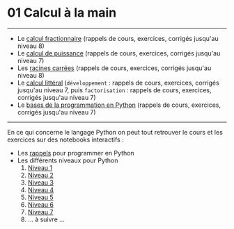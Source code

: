 # 01 Calcul à la main

---
* Le [calcul fractionnaire](https://github.com/NaturelEtChaud/Math-premiere/blob/main/01%20calcul%20%C3%A0%20la%20main/premi%C3%A8re_Math01_Calculs_Fraction.pdf) (rappels de cours, exercices, corrigés jusqu'au niveau 8)
* Le [calcul de puissance](https://github.com/NaturelEtChaud/Math-premiere/blob/main/01%20calcul%20%C3%A0%20la%20main/premi%C3%A8re_Math01_Calculs_Puissance.pdf) (rappels de cours, exercices, corrigés jusqu'au niveau 7)
* Les [racines carrées](https://github.com/NaturelEtChaud/Math-premiere/blob/main/01%20calcul%20%C3%A0%20la%20main/premi%C3%A8re_Math01_Calculs_Racine_Carr%C3%A9e.pdf) (rappels de cours, exercices, corrigés jusqu'au niveau 8)
* Le [calcul littéral](https://github.com/NaturelEtChaud/Math-premiere/blob/main/01%20calcul%20%C3%A0%20la%20main/premi%C3%A8re_Math01_Calculs_Calcul-Litt%C3%A9ral.pdf) (`développement` : rappels de cours, exercices, corrigés jusqu'au niveau 7, puis `factorisation` : rappels de cours, exercices, corrigés jusqu'au niveau 7)
* Le [bases de la programmation en Python](https://github.com/NaturelEtChaud/Math-premiere/blob/main/01%20calcul%20%C3%A0%20la%20main/premi%C3%A8re_Math01_Calculs_Python.pdf) (rappels de cours, exercices, corrigés jusqu'au niveau 7)

---
En ce qui concerne le langage Python on peut tout retrouver le cours et les exercices sur des notebooks interactifs :
* Les [rappels](https://github.com/NaturelEtChaud/Math-premiere/blob/main/01%20calcul%20%C3%A0%20la%20main/Python/Rappels_Python.ipynb) pour programmer en Python
* Les différents niveaux pour Python
    1) [Niveau 1](https://notebook.basthon.fr/?ipynb=eJy1lcFO4zAQQH9l5N5KBWrS0Cp3DlwQF05sFRlntrVw7OCMoVWVD9rv4MewU4roKuaSoFziicd5zyN7DqzmtGU5e9AkSWF5Keu9fmIzpnmFfXFhNKEmlh-YQKUalj8eWIXES07cR9tZFy9oX4f8itvn0rxpn9kYZ0WITeBmh1ZIgQ00zoJCUFxv-AahRKit2VheVZyk0XC_p63Rf_wzmUzgTr4idzCHHG51KV8cdtn2_V_jFHEK-WLLfRwEV8IpwNMSrJ2dcTKyriEsWe5f8D9qYUr8TpzCBSQwhcwHcYfCBbZCGBc2Yj5jxlHt6LgXx_fTSsfZWFgMhJH0LyTc0VWtuNQ-c5565LOdbddDHDKYTiHpI0iGCSQRgSQbXQDSqEQ6TCKNSCxGl7jq518M41_EinD5GwKhEn0U2TCJLCKxHFsinOeFl1j2UVwPk7iOSKTzcR2ScBR6q7AcJrCMCKxG5__hOK-GOaxil-rIEn3_1k6p7_Trdn32S_aMVqNqahRh9Nlo665LhXqWsvG4--Lzw7F9dZUOXdL5Nvk1nbWeTz_9Nda3y-4SOA2KSmpj_eXcth9QXbko)
    2) [Niveau 2](https://notebook.basthon.fr/?ipynb=eJy1lsGOmzAQhl9l5EQqSaBVIHvh3mvVS_dSdiOvmQRrwfYau3WEeIC-Ra_7HHmx2myyTVY9rEQREsJjm_nmn2FMRxQ1FcnJN2G4qbH8yNVBPJCYCNrgv-xMCoPCkLwjDOu6Jfn3jjRoaEkN9dY-Huxbc1Bhf0P1Yyl_Cr-zlVazYJvBZ4eacYYttFZDjVBTsad7hBJBabnXtGmo4VLA14OppCj8NZvN4Av_gdRCCjkcfzHNtd_5AZ3S2LZhNa33x-cHzZ8sApPam5UUJRUGjr-vVx6f_XaDgGcXpI-v4iBG29ZgSXL_gG-iYrLEy4hSWEEGS4gcJLBZ-Cl0yGyIYMukDXIJW9cxkdYoa4Jod2_8vUO3ebrKIpdsFvNRsDce1MFy6WVMBmrn6TdTMd-4-zTJ3GozDjp6AU1gvQg6pyfs9WRaR5lL1osodav1SL0vYOETZFMBF0W505R1gbjvsn5ejKvptYcN1OnUwJ7W9at0LO-gsGeOpq2L8PZLci_2WPKdlg34flcBb5TUBhQvhOK-anT4TCHUTzVdFrwnfZ9C9d_DaJ-0KUS4R265TCdNS1EEP51vNlMkJLw7HtIyRHMbymxIULWYKqJCnGM6V9tt3w3Jqvp-XEN6H_FdfOXgEbXAulXIwuj0d6CGozO0tJK3qqaH7Wni5Uwdml042q0_21-Xk97ziYed1F5ikm_-DrYNF1KTPO37PxIR7HE)
    3) [Niveau 3](https://notebook.basthon.fr/?ipynb=eJzNlU-v0zAMwL-KlV1gdKD9lajEAQmuaBdObJrc1OxVL02qNHl0mvp9eJ9jXwxn3cb21EpAOUw91Hbi2P61sfeiQPcgYvFVu8wpSt9mxU4nIhIac2qzS6MdaSfivZCkVCnib3uRk8MUHbK1jo72jdsVwT9H-5iaH5o9S-OtDLYBfK7IykxSCaW3oAgU6i1uCVKCwpqtxTxHlxkNy517MHrFz2AwgC_ZE6GHKcTwyWhN7IvwhIr4lJRy1OnhmQALe_hZAlWHZ-mPp6T-ciyJOrpJWDjrS0epiFmgF-lLk9J16ggfYLzSCb8mQ4Q3MF1pyUrC4jhkKXk3VdTE3UjjA6pxJIx3hXcNrUY-h2h208ZS6ZXrcL_kSpV7VyjMNHsuuJQb9PX6RW1_8DFGo9F_IxJ4DPFMZATYSWTSj8ikg8jsHohUXP1spcOran6LRhxCFXhUbQVN-_GYdvCYzO8BiDSOmABflWVAwyCCZaU_snZcOxvYFMGyrcBZPz6zDj6v3kcwnry-B0ine4TX9ygoeO4s2FbYvB-X-b13llnTWebwG0bSmJD7SxK4JG2FLfpxWfxzf_mrCttCa6_UdfLren0TUjyS1aTKgmTQTmO6OI7JKR-YZiVnu9ucFpr5CWElzFjPQ_ayXdScn06-G8vD9nhJzsomz7Sx3Gfr-hcQmsYS)
    4) [Niveau 4](https://notebook.basthon.fr/?ipynb=eJzNlc2OmzAQgF9l5FwIhd0EyKri3N5WVS89dVfIwISgNTYy9pYo4n26z5EXqw2baIOC2opLQEj2eP782cMcSE3VjsTkB1elYpjflfWep8QjnFZ4TZ4JrpArEh9Ihow1JP55IBUqmlNFjbTzenmi9rW1r6h8ycUvbiwboWVmZQv42qLMygwbaLQEhsAoL2iBkCPUUhSSVhVVpeDwfa92gj-Zd7FYwLfyFamGCGL4IjhHY0vhlTI0XnKsKM-Pbwi0lsffDWB7fMt07yXXZ7dIOu8iYaKkbhTmJDYDHKWfiRw_pp7jFrZOu4yfOJhHotKSQ-i28Akim-XW8TdLY4EtDrGTTGiLa-0RoVWt1UBsGJ_CDNqYSGw0UxPm53yxVfc1oyU3lv56bTZ0cQDd82iH_3Akvu_P5lI4asRFuW5gwISuAn_AUzjRVTrBPDrBBJ0guhU4tJToMCoLD5jghR6RsivgDkuWU68eep-vwgrnwQpvHtbWoR6kI0TUTc0touZLh0KLPAiv8onm8Ykm-GxuBU-NsnSYB48jQoG5QQ4zBfe4tIR6tXUwRWkzj9JmglK4uhVMtoYSZRikHuxGqFKDagf3EJyKrVdcryYq7mEeq4cJVtHq7u-0_mvf16JzzdjH_J-754uQ5AUlR9bUmNnZe-Ov-8YbGod52ZiE98n7wtCRwa7Yrq1N2z6rk87kx9OtkKZ995V0miRVyYU0f-qu-wNLyuNG)
    5) [Niveau 5](https://notebook.basthon.fr/?ipynb=eJzVl81y2jAQx19lKy6Q2gm2ISRM6am9dnrpqWQY2V6IJ7LkkaUUhuF9mufIi0XGhjGMPElrwrT2xV5ppf_u_kYfa5JRdU_G5AdXiWIYXybZiofEIZymaLNHgivkiozXJELGcjL-uSYpKhpTRY1142ztM7XKCv-UyodY_OLGMxdaRoWtA1-XKKMkwhxyLYEhMMoXdIEQI2RSLCRNU6oSweH7St0LPjVvp9OBb8kjUg1DGMMXwTkaXwqPlKEZJcaU8vj5CYFm8vl3Drh8for0dpRY74fFKXddl2ycA9VESZ0rjMnYfOBRDJGIsa4_xjnMu7Q3nnIwTzIHCp-gX_0WTwgT8C9oaUCWIxw1BhcUSotEpSWHIrW4xFLvLBK6SLHnEKFVplWR5bs2kuddr2ebwa_PsK6-d4OUvXEmMddMNbjv1eBSXWWMJtx4Bia_B1BsWqp37fKDdvKDBvmu_6r-N2D-Hph9noB3hBIFF7xm0vw3kTZ4d9KG7Uo1bChV_0ykXbeTf_0_kOZAeAgbhDWYVhVroZ21ojk0zUe0rWzZGJ2QtoEDI2vFbtpV7OZcS9vIgYE1gNt2Adz-dQBnI07VcFNmC_VrPEWURZptFzBlJ67Wo6sMeX4PPu5Wwoq-sot1a-2fkEHfWj_Pa1fAwt9aQe_ka15DAC1PB17T8cAd_DsMLmsMLuHD5OAcV2HkwZVps4YYnBCjvr0Kp9ybh_YpWm7OXuPufPn6_vZHEdhm55qxwxTdHUxJHlBys3hkGBV_1cUm214sAjNgnORG72pWNZQ3DihailuJNteSfXeyMfp4OBfSXE-2p6bdzyxNuJDmRLzZvAD_o3fl)
    6) [Niveau 6](https://notebook.basthon.fr/?ipynb=eJzlV99P2zAQ_lcs96XtwkbSH0ClvUzb64aGeFpQMc61eDjnyLEZVdX_nUvTdtCZjoxtgq1RI_vsy91935fYnvNCuEs-4qfolNOQvVbFDC94xFHkELJLgw7Q8dGcS9C65KMvc56DE5lwgqyLaGkfu1lR-efCXmXmG5JnabyVla3FPtyAlUpCyUpvmQamBU7FFFgGrLBmakWeC6cMsuOZuzSY0tVqtdhHdQ3CsyEbsXfGS3I8_nT6OcW9vT2-iJrm8d4ggmXOeEeZaPpfCw3elpSDKqlbCEpOkNUqcUHBzqXQ0uvz7VjcWV86yPiIGrAVWZoM7kadGMsUU8gs1QztfoeNUmT0qx_O3rKkq8gBbkD6CoOxNL4CPI44ZVp4V2F-1rzcY1NjTcU6KpvALcA7SuNrBYBlHokHNaW7uAZZFT4xKJcsnBMg6Nqdv1B5banj1fZOCIzkLhjzVXsduHQWRE5uDm5oLt9PMUmxn-Iwxe_SLl1GbnzxC1C-YL0NO9ugq243CUHc-8f0Fq78kXrrN9RbvNTbETVIc8ngP9TdBuW4l-L2qx-xwx_YWDVeseDXb_DS1fgEPB6p0WETjcYHpEtSf3KYYu8P6rMRRhlM2KSNayhOCIX9urkF2GbKetoJ4USrB93jesCC8xbZSQiog11aavaJoVUsFOFwFxX1bBhbKL12D7hvsiG63hRaKKxIGxK89zh5JizFQZbiiAWI6q4FvYuio99I0SBIUbz_NI4q_yBJSf-5kEQsiYqC9T5r10skiBuxWQ9X1Ihg4Ts3og25SaJemJ2dG7xHsJM8xM7g5-9QoxpC0dFrfR-ks3sh-RVYBF0WIKve6sNbLM86PXpgpkrKdzZeDdSHIFaNVAclTyelzXS-oPzwgqilE9Nyn7LujHOFxtJWebG4BeCIsQE)
    7) [Niveau 7](https://notebook.basthon.fr/?ipynb=eJzNmd1u2zYUx1_lQOlF7MquJX9lRjtgwDpgN1swYFdzYTPSsctVolRSbBMEfpdd1s_hF9uhZDuxITn-YAs5gE1Rh-Qh-dNf54SPToBRpJzRP49OjBkLWcac0ePCzesn2UOKzsiJmfwUJl-F4zoq0TIwdVfw_h5lwANUoLSECCFiYs7mCCFCKpO5ZHHMMp4IuH3IPiZiTH9XV1fwB_-CTMMQRvBbIgJj4YLKpA4yLRGCRITcVAryAAEzuEt0QKXbP__-ayxarZazcE_11mvAr6ZH8pPBFxYheRxizES4WiKwVK6-KcD71TLQuceh3k4B2_vjOeSryjB0RlTAvdGDJMTnI4c4g_iBzCV616IxGgugj4J30CmKs0QCBy5A0vLhk8nGTMFr4EWVRFohAYr6x3ssXJ0EiRaZM_JcJ9FZqjOzmR8u8Xjrbb9RNpD_fKDHdXnTV2GNE4lKR1lF861TeJ-9SSPGhdmhDi3zzq4u9mdxxD43m7_wEEfNJtxSFbEUpxJFaLBC-Kw5KGKTKfpe_QfBR_ZZ4xovF2jbU9QZ7cO_NKkCldkaUJimkovsujFtw9s7-fNY_B6BQJgxakAdQqLvIk5thOkl0gpMz9QBDR_z1TdyYEsdTPkUUGXQcSGk_unRUeu7iuy5osuUydxMJSKjxysIVkul6LmJUeTtPBd8F9rttguvRMt7VR9GzadYK9V4mdruj6K2d4haEh9kMTUzRNI1zdobi-5YDKhAF3RHsLiwDKlpvtingt_7ruCfJ4t-HWTRPx-5ZtN_mbG-bcb8614pY4PLlHFQBUjPnjKCkcb3Yq1xjMSkVOTMWxeFEUvJ0hQjY2gEbWpWnFSJzwWfcdyhJtcreq8HTMrVslZ0nKZJwx_Fy83pmtSn754lQbr5rrydJ0jdOghS92zkrlu80WweEa39ZJuxbgVjXucyUTLtSylp-d3ayBIlB0aS8sxjut6DKRAyKcV-ptIEYporxURg4j9O4Viigcd5sW7cPKkVP0KtPOuBfyVKByP_cr3y8zDKilx5VZmDJRLPE6xeHQSrZyNo5zNT-w4Gz8y2pm-OiLM868F8ryKY9w5G80egVBWLD9sWs9CLY63thjyLuKCpaE_z9HG1nLPI5LEDYFFCuSOlg81aIbUbcx0N2ekhm2c9xq9E72CQfyiR7Lbpati2lU56VemCJYbPk8N-HeSwbyll2MDahTJaydx7qsaIHuBSs9bG7CDA1pOOftVb_GDWcQR3lWmDXx_pLHZjTzbNv-ZsSqQtzKpV0hJ4J2qp9dykCkX_YG5SoqUtmtD6hzSV8mCPfjzfkqL6VamOHbLPE9RBHQR1YC-xydF-C50SYlvqGKpfwxGhqG89KRpUMXzpcUjlecjwRegOzuNica0jPRVSaYWn01TSt57sVBJ20tFFIY1-ro43xelFyxtSYWhLJSvPMS4Edn9ZygYXOop21_3DzpDOJ5SC9jrFwFytZ5vmx89d6jDkitx9mKxvFOfSYO6Ys2vN5k_mzoL8E3eEacyK05vNxSSmUELSSiz-B_FxTfw)
    8) ... à suivre ...




